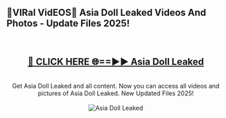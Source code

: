 <h2>🔴VIRal VidEOS🔴 Asia Doll Leaked Videos And Photos - Update Files 2025!</h2>
<br>
<div align="center">
<h2><a href="https://virallinks.top/odZfE0" rel="nofollow">🔴 CLICK HERE 🌐==►► Asia Doll Leaked</a></h2>
<br>
Get Asia Doll Leaked and all content. Now you can access all videos and pictures of Asia Doll Leaked. New Updated Files 2025!
<br>
<br>
<a href="https://virallinks.top/odZfE0" rel="nofollow" data-target="animated-image.originalLink"><img src="https://i.imgur.com/dJHk4Zq.gif)" alt="Asia Doll Leaked" style="max-width: 100%; display: inline-block;" data-target="animated-image.originalImage"></a>
</div>
<br>
